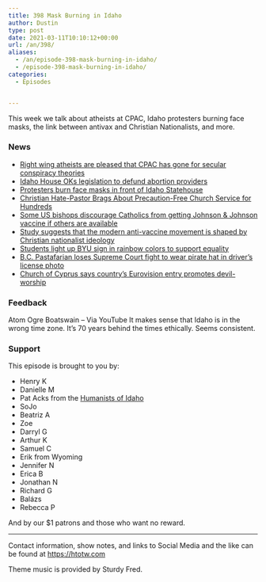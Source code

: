 ```yaml
---
title: 398 Mask Burning in Idaho
author: Dustin
type: post
date: 2021-03-11T10:10:12+00:00
url: /an/398/
aliases:
  - /an/episode-398-mask-burning-in-idaho/
  - /episode-398-mask-burning-in-idaho/
categories:
  - Episodes


---
```

<div id="buzzsprout-player-10552711"></div><script src="https://www.buzzsprout.com/1983601/10552711-398-mask-burning-in-idaho.js?container_id=buzzsprout-player-10552711&player=small" type="text/javascript" charset="utf-8"></script>

This week we talk about atheists at CPAC, Idaho protesters burning face masks, the link between antivax and Christian Nationalists, and more.

<!--more-->

### News

  *  [Right wing atheists are pleased that CPAC has gone for secular conspiracy theories][1]
  *  [Idaho House OKs legislation to defund abortion providers][2]
  *  [Protesters burn face masks in front of Idaho Statehouse][3]
  *  [Christian Hate-Pastor Brags About Precaution-Free Church Service for Hundreds][4]
  *  [Some US bishops discourage Catholics from getting Johnson & Johnson vaccine if others are available][5]
  *  [Study suggests that the modern anti-vaccine movement is shaped by Christian nationalist ideology][6]
  *  [Students light up BYU sign in rainbow colors to support equality][7]
  *  [B.C. Pastafarian loses Supreme Court fight to wear pirate hat in driver&#8217;s license photo][8]
  *  [Church of Cyprus says country&#8217;s Eurovision entry promotes devil-worship][9]

### Feedback

Atom Ogre Boatswain &#8211; Via YouTube It makes sense that Idaho is in the wrong time zone. It&#8217;s 70 years behind the times ethically. Seems consistent.

### Support

This episode is brought to you by:

  * Henry K
  * Danielle M
  * Pat Acks from the [Humanists of Idaho][10]
  * SoJo
  * Beatriz A
  * Zoe
  * Darryl G
  * Arthur K
  * Samuel C
  * Erik from Wyoming
  * Jennifer N
  * Erica B
  * Jonathan N
  * Richard G
  * Balázs
  * Rebecca P

And by our $1 patrons and those who want no reward.

* * *

Contact information, show notes, and links to Social Media and the like can be found at <https://htotw.com>

Theme music is provided by Sturdy Fred.

 [1]: https://friendlyatheist.patheos.com/2021/03/01/right-wing-atheists-are-oddly-excited-about-cpac-embracing-secular-conspiracies/
 [2]: https://www.ktvb.com/article/news/local/capitol-watch/idaho-house-oks-legislation-to-defund-abortion-providers/277-9ac19560-d64d-4362-b5ad-f14e1795326b
 [3]: https://www.ktvb.com/mobile/article/news/local/mask-burning-protest-idaho-statehouse/277-6a0aa89e-1778-49bb-a3ae-dcc54845dbd1
 [4]: https://friendlyatheist.patheos.com/2021/03/07/christian-hate-pastor-brags-about-precaution-free-church-service-for-hundreds/
 [5]: https://www.cnn.com/2021/03/03/health/bishops-catholics-johnson-and-johnson-vaccine/index.html
 [6]: https://www.psypost.org/2021/03/study-suggests-that-the-modern-anti-vaccine-movement-is-shaped-by-christian-nationalist-ideology-59954
 [7]: https://www.lgbtqnation.com/2021/03/mormon-students-light-byu-sign-rainbow-colors-support-equality-school-may-expel/
 [8]: https://www.pentictonwesternnews.com/news/b-c-pastafarian-loses-supreme-court-fight-to-wear-pirate-hat-in-drivers-licence-photo/
 [9]: https://www.cnn.com/2021/03/03/europe/eurovision-cyprus-satanic-scli-intl/index.html
 [10]: https://www.humanistsofidaho.org/